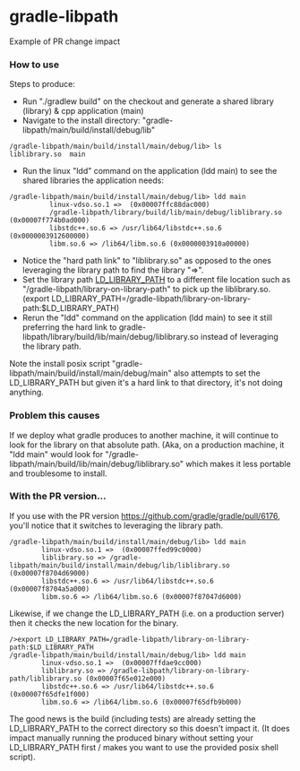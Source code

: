 # gradle-libpath
Example of PR change impact

### How to use
Steps to produce:
* Run "./gradlew build" on the checkout and generate a shared library (library) & cpp application (main)
* Navigate to the install directory: "gradle-libpath/main/build/install/debug/lib"
```
/gradle-libpath/main/build/install/main/debug/lib> ls
liblibrary.so  main
```
* Run the linux "ldd" command on the application (ldd main) to see the shared libraries the application needs:
```
/gradle-libpath/main/build/install/main/debug/lib> ldd main
          linux-vdso.so.1 =>  (0x00007ffc88dac000)
          /gradle-libpath/library/build/lib/main/debug/liblibrary.so (0x00007f774b0ad000)
          libstdc++.so.6 => /usr/lib64/libstdc++.so.6 (0x0000003912600000)
          libm.so.6 => /lib64/libm.so.6 (0x0000003910a00000)
```
* Notice the "hard path link" to "liblibrary.so" as opposed to the ones leveraging the library path to find the library "=>".
* Set the library path [LD_LIBRARY_PATH](http://tldp.org/HOWTO/Program-Library-HOWTO/shared-libraries.html) to a different file location such as "/gradle-libpath/library-on-library-path" to pick up the liblibrary.so. (export LD_LIBRARY_PATH=/gradle-libpath/library-on-library-path:$LD_LIBRARY_PATH)
* Rerun the "ldd" command on the application (ldd main) to see it still preferring the hard link to gradle-libpath/library/build/lib/main/debug/liblibrary.so instead of leveraging the library path.

Note the install posix script "gradle-libpath/main/build/install/main/debug/main" also attempts to set the LD_LIBRARY_PATH but given it's a hard link to that directory, it's not doing anything.

### Problem this causes
If we deploy what gradle produces to another machine, it will continue to look for the library on that absolute path. (Aka, on a production machine, it "ldd main" would look for "/gradle-libpath/main/build/lib/main/debug/liblibrary.so" which makes it less portable and troublesome to install.

### With the PR version...
If you use with the PR version https://github.com/gradle/gradle/pull/6176, you'll notice that it switches to leveraging the library path.
```
/gradle-libpath/main/build/install/main/debug/lib> ldd main
        linux-vdso.so.1 =>  (0x00007ffed99c0000)
        liblibrary.so => /gradle-libpath/main/build/install/main/debug/lib/liblibrary.so (0x00007f8704d69000)
        libstdc++.so.6 => /usr/lib64/libstdc++.so.6 (0x00007f8704a5a000)
        libm.so.6 => /lib64/libm.so.6 (0x00007f87047d6000)
```
Likewise, if we change the LD_LIBRARY_PATH (i.e. on a production server) then it checks the new location for the binary.
```
/>export LD_LIBRARY_PATH=/gradle-libpath/library-on-library-path:$LD_LIBRARY_PATH
/gradle-libpath/main/build/install/main/debug/lib> ldd main
        linux-vdso.so.1 =>  (0x00007ffdae9cc000)
        liblibrary.so => /gradle-libpath/library-on-library-path/liblibrary.so (0x00007f65e012e000)
        libstdc++.so.6 => /usr/lib64/libstdc++.so.6 (0x00007f65dfe1f000)
        libm.so.6 => /lib64/libm.so.6 (0x00007f65dfb9b000)
```
The good news is the build (including tests) are already setting the LD_LIBRARY_PATH to the correct directory so this doesn't impact it. (It does impact manually running the produced binary without setting your LD_LIBRARY_PATH first / makes you want to use the provided posix shell script).
